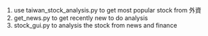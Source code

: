 1. use taiwan_stock_analysis.py to get most popular stock from 外資
2. get_news.py to get recently new to do analysis
3. stock_gui.py to analysis the stock from news and finance
